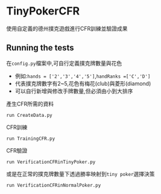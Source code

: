 # TinyPokerCFR
使用自定義的德州撲克遊戲進行CFR訓練並驗證成果

## Running the tests
在`config.py`檔案中,可自行定義撲克牌數量與花色

* 例如:`hands = ['2','3','4','5']`,`handRanks =['C','D']`
* 代表撲克牌數字有2~5,花色有梅花(club)與菱形(diamond)
* 可以自行新增與修改手牌數量,但必須由小到大排序


產生CFR所需的資料
```
run CreateData.py
```
CFR訓練
```
run TrainingCFR.py
```
CFR驗證
```
run VerificationCFRinTinyPoker.py
```
或是在正常的撲克牌數量下透過勝率映射到`tiny poker`選擇決策
```
run VerificationCFRinNormalPoker.py
```
